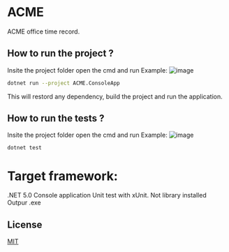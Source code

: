 # ACME
ACME office time record.

## How to run the project ?
Insite the project folder open the cmd and run 
Example: ![image](https://user-images.githubusercontent.com/9616466/148324232-91e12d4d-90c7-4433-901e-3b1d172d2894.png)
```bash
dotnet run --project ACME.ConsoleApp
```
This will restord any dependency, build the project and run the application.

## How to run the tests ?
Insite the project folder open the cmd and run 
Example: ![image](https://user-images.githubusercontent.com/9616466/148324232-91e12d4d-90c7-4433-901e-3b1d172d2894.png)
```bash
dotnet test
```



# Target framework:
.NET 5.0
Console application
Unit test with xUnit.
Not library installed 
Outpur .exe


## License
[MIT](https://choosealicense.com/licenses/mit/)

